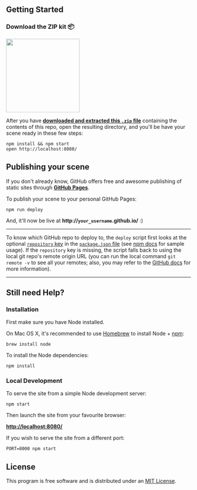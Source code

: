 ## Getting Started

### Download the ZIP kit 📦
[<img src="http://i.imgur.com/UVPZoM0.png" width="200">](https://github.com/aframevr/aframe-boilerplate/archive/master.zip)

After you have __[downloaded and extracted this `.zip` file](https://github.com/aframevr/aframe-boilerplate/archive/master.zip)__ containing the contents of this repo, open the resulting directory, and you'll be have your scene ready in these few steps:

    npm install && npm start
    open http://localhost:8080/

## Publishing your scene

If you don't already know, GitHub offers free and awesome publishing of static sites through __[GitHub Pages](https://pages.github.com/)__.

To publish your scene to your personal GitHub Pages:

    npm run deploy

And, it'll now be live at __http://`your_username`.github.io/__ :)

<hr>

To know which GitHub repo to deploy to, the `deploy` script first looks at the optional [`repository` key](https://docs.npmjs.com/files/package.json#repository) in the [`package.json` file](package.json) (see [npm docs](https://docs.npmjs.com/files/package.json#repository) for sample usage). If the `repository` key is missing, the script falls back to using the local git repo's remote origin URL (you can run the local command `git remote -v` to see all your remotes; also, you may refer to the [GitHub docs](https://help.github.com/articles/about-remote-repositories/) for more information).

<hr>

## Still need Help?

### Installation

First make sure you have Node installed.

On Mac OS X, it's recommended to use [Homebrew](http://brew.sh/) to install Node + [npm](https://www.npmjs.com):

    brew install node

To install the Node dependencies:

    npm install


### Local Development

To serve the site from a simple Node development server:

    npm start

Then launch the site from your favourite browser:

[__http://localhost:8080/__](http://localhost:8080/)

If you wish to serve the site from a different port:

    PORT=8000 npm start


## License

This program is free software and is distributed under an [MIT License](LICENSE).
